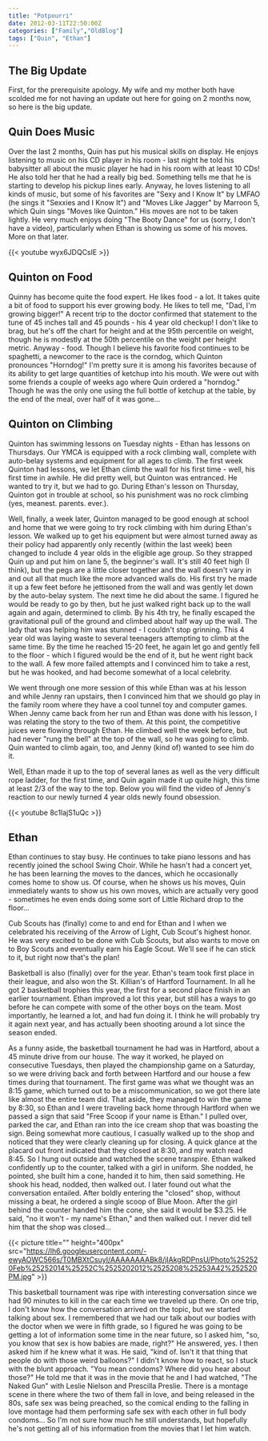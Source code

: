 ```yaml
---
title: "Potpourri"
date: 2012-03-11T22:50:00Z
categories: ["Family","OldBlog"]
tags: ["Quin", "Ethan"]
---
```


## The Big Update

First, for the prerequisite apology. My wife and my mother both have scolded me for not having an update out here for going on 2 months now, so here is the big update.

## Quin Does Music

Over the last 2 months, Quin has put his musical skills on display. He enjoys listening to music on his CD player in his room - last night he told his babysitter all about the music player he had in his room with at least 10 CDs! He also told her that he had a really big bed. Something tells me that he is starting to develop his pickup lines early. Anyway, he loves listening to all kinds of music, but some of his favorites are "Sexy and I Know It" by LMFAO (he sings it "Sexxies and I Know It") and "Moves Like Jagger" by Marroon 5, which Quin sings "Moves like Quinton." His moves are not to be taken lightly. He very much enjoys doing "The Booty Dance" for us (sorry, I don't have a video), particularly when Ethan is showing us some of his moves. More on that later.

{{< youtube wyx6JDQCslE >}}

## Quinton on Food

Quinny has become quite the food expert. He likes food - a lot. It takes quite a bit of food to support his ever growing body. He likes to tell me, "Dad, I'm growing bigger!" A recent trip to the doctor confirmed that statement to the tune of 45 inches tall and 45 pounds - his 4 year old checkup! I don't like to brag, but he's off the chart for height and at the 95th percentile on weight, though he is modestly at the 50th percentile on the weight per height metric. Anyway - food. Though I believe his favorite food continues to be spaghetti, a newcomer to the race is the corndog, which Quinton pronounces "Horndog!" I'm pretty sure it is among his favorites because of its ability to get large quantities of ketchup into his mouth. We were out with some friends a couple of weeks ago where Quin ordered a "horndog." Though he was the only one using the full bottle of ketchup at the table, by the end of the meal, over half of it was gone...

## Quinton on Climbing

Quinton has swimming lessons on Tuesday nights - Ethan has lessons on Thursdays. Our YMCA is equipped with a rock climbing wall, complete with auto-belay systems and equipment for all ages to climb. The first week Quinton had lessons, we let Ethan climb the wall for his first time - well, his first time in awhile. He did pretty well, but Quinton was entranced. He wanted to try it, but we had to go. During Ethan's lesson on Thursday, Quinton got in trouble at school, so his punishment was no rock climbing (yes, meanest. parents. ever.).

Well, finally, a week later, Quinton managed to be good enough at school and home that we were going to try rock climbing with him during Ethan's lesson. We walked up to get his equipment but were almost turned away as their policy had apparently only recently (within the last week) been changed to include 4 year olds in the eligible age group. So they strapped Quin up and put him on lane 5, the beginner's wall. It's still 40 feet high (I think), but the pegs are a little closer together and the wall doesn't vary in and out all that much like the more advanced walls do. His first try he made it up a few feet before he jettisoned from the wall and was gently let down by the auto-belay system. The next time he did about the same. I figured he would be ready to go by then, but he just walked right back up to the wall again and again, determined to climb. By his 4th try, he finally escaped the gravitational pull of the ground and climbed about half way up the wall. The lady that was helping him was stunned - I couldn't stop grinning. This 4 year old was laying waste to several teenagers attempting to climb at the same time. By the time he reached 15-20 feet, he again let go and gently fell to the floor - which I figured would be the end of it, but he went right back to the wall. A few more failed attempts and I convinced him to take a rest, but he was hooked, and had become somewhat of a local celebrity.

We went through one more session of this while Ethan was at his lesson and while Jenny ran upstairs, then I convinced him that we should go play in the family room where they have a cool tunnel toy and computer games. When Jenny came back from her run and Ethan was done with his lesson, I was relating the story to the two of them. At this point, the competitive juices were flowing through Ethan. He climbed well the week before, but had never "rung the bell" at the top of the wall, so he was going to climb. Quin wanted to climb again, too, and Jenny (kind of) wanted to see him do it.

Well, Ethan made it up to the top of several lanes as well as the very difficult rope ladder, for the first time, and Quin again made it up quite high, this time at least 2/3 of the way to the top. Below you will find the video of Jenny's reaction to our newly turned 4 year olds newly found obsession.

{{< youtube 8c1lajS1uQc >}}

## Ethan

Ethan continues to stay busy. He continues to take piano lessons and has recently joined the school Swing Choir. While he hasn't had a concert yet, he has been learning the moves to the dances, which he occasionally comes home to show us. Of course, when he shows us his moves, Quin immediately wants to show us his own moves, which are actually very good - sometimes he even ends doing some sort of Little Richard drop to the floor...

Cub Scouts has (finally) come to and end for Ethan and I when we celebrated his receiving of the Arrow of Light, Cub Scout's highest honor. He was very excited to be done with Cub Scouts, but also wants to move on to Boy Scouts and eventually earn his Eagle Scout. We'll see if he can stick to it, but right now that's the plan!

Basketball is also (finally) over for the year. Ethan's team took first place in their league, and also won the St. Killian's of Hartford Tournament. In all he got 2 basketball trophies this year, the first for a second place finish in an earlier tournament. Ethan improved a lot this year, but still has a ways to go before he can compete with some of the other boys on the team. Most importantly, he learned a lot, and had fun doing it. I think he will probably try it again next year, and has actually been shooting around a lot since the season ended.

As a funny aside, the basketball tournament he had was in Hartford, about a 45 minute drive from our house. The way it worked, he played on consecutive Tuesdays, then played the championship game on a Saturday, so we were driving back and forth between Hartford and our house a few times during that tournament. The first game was what we thought was an 8:15 game, which turned out to be a miscommunication, so we got there late like almost the entire team did. That aside, they managed to win the game by 8:30, so Ethan and I were traveling back home through Hartford when we passed a sign that said "Free Scoop if your name is Ethan." I pulled over, parked the car, and Ethan ran into the ice cream shop that was boasting the sign. Being somewhat more cautious, I casually walked up to the shop and noticed that they were clearly cleaning up for closing. A quick glance at the placard out front indicated that they closed at 8:30, and my watch read 8:45. So I hung out outside and watched the scene transpire. Ethan walked confidently up to the counter, talked with a girl in uniform. She nodded, he pointed, she built him a cone, handed it to him, then said something. He shook his head, nodded, then walked out. I later found out what the conversation entailed. After boldly entering the "closed" shop, without missing a beat, he ordered a single scoop of Blue Moon. After the girl behind the counter handed him the cone, she said it would be $3.25. He said, "no it won't - my name's Ethan," and then walked out. I never did tell him that the shop was closed...

{{< picture title="" height="400px" src="https://lh6.googleusercontent.com/-ewyAOWC566s/T0MBXtCsuyI/AAAAAAAABk8/jIAkgRDPnsU/Photo%252520Feb%25252014%25252C%2525202012%2525208%25253A42%252520PM.jpg" >}}

This basketball tournament was ripe with interesting conversation since we had 90 minutes to kill in the car each time we traveled up there. On one trip, I don't know how the conversation arrived on the topic, but we started talking about sex. I remembered that we had our talk about our bodies with the doctor when we were in fifth grade, so I figured he was going to be getting a lot of information some time in the near future, so I asked him, "so, you know that sex is how babies are made, right?" He answered, yes. I then asked him if he knew what it was. He said, "kind of. Isn't it that thing that people do with those weird balloons?" I didn't know how to react, so I stuck with the blunt approach. "You mean condoms? Where did you hear about those?" He told me that it was in the movie that he and I had watched, "The Naked Gun" with Leslie Nielson and Prescilla Preslie. There is a montage scene in there where the two of them fall in love, and being released in the 80s, safe sex was being preached, so the comical ending to the falling in love montage had them performing safe sex with each other in full body condoms... So I'm not sure how much he still understands, but hopefully he's not getting all of his information from the movies that I let him watch.
